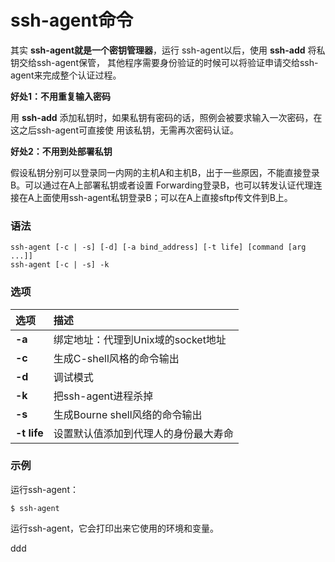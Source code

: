 ssh-agent命令
=================================================================================
其实 **ssh-agent就是一个密钥管理器**，运行 ssh-agent以后，使用 **ssh-add** 将私钥交给ssh-agent保管，
其他程序需要身份验证的时候可以将验证申请交给ssh-agent来完成整个认证过程。

**好处1：不用重复输入密码**

用 **ssh-add** 添加私钥时，如果私钥有密码的话，照例会被要求输入一次密码，在这之后ssh-agent可直接使
用该私钥，无需再次密码认证。

**好处2：不用到处部署私钥**

假设私钥分别可以登录同一内网的主机A和主机B，出于一些原因，不能直接登录B。可以通过在A上部署私钥或者设置
Forwarding登录B，也可以转发认证代理连接在A上面使用ssh-agent私钥登录B；可以在A上直接sftp传文件到B上。

### 语法
```
ssh-agent [-c | -s] [-d] [-a bind_address] [-t life] [command [arg ...]]
ssh-agent [-c | -s] -k
```

### 选项

| 选项 | 描述 |
| :------------- | :------------- |
| **-a** | 绑定地址：代理到Unix域的socket地址 |
| **-c** | 生成C-shell风格的命令输出 |
| **-d** | 调试模式 |
| **-k** | 把ssh-agent进程杀掉 |
| **-s** | 生成Bourne shell风络的命令输出 |
| **-t life** | 设置默认值添加到代理人的身份最大寿命 |

### 示例
运行ssh-agent：
```
$ ssh-agent
```
运行ssh-agent，它会打印出来它使用的环境和变量。






































ddd

